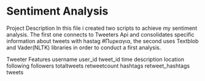 # Sentiment Analysis
Project Description
In this file i created two scripts to achieve my sentiment analysis. The first one connects to Tweeters Api and consolidates specific information about tweets with hastag #Πυρκαγια,
the second uses Textblob and Vader(NLTK) libraries in order to conduct a first analysis.

Tweeter Features
username 
user_id
tweet_id 
time 
description 
location 
following 
followers 
totaltweets 
retweetcount 
hashtags
retweet_hashtags
tweets 
